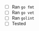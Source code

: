 <!-- What does this change or add (couple words) -->
#

<!-- Detailed explanation -->


- [ ] Ran `go fmt`
- [ ] Ran `go vet`
- [ ] Ran `golint`
- [ ] Tested

<!-- Does this close an issue? If so reference the issue -->

<!-- For example, "Closes #12" -->